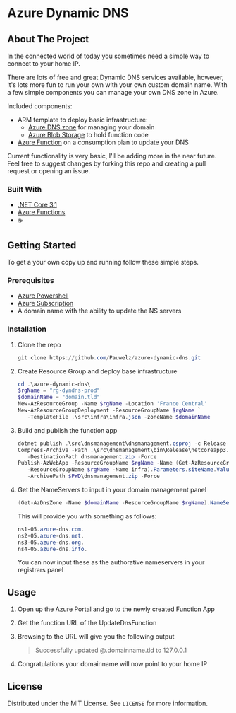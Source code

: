 # Azure Dynamic DNS

## About The Project

In the connected world of today you sometimes need a simple way to connect to your home IP.

There are lots of free and great Dynamic DNS services available, however, it's lots more fun to run your own with your own custom domain name. With a few simple components you can manage your own DNS zone in Azure.

Included components:

* ARM template to deploy basic infrastructure:
  * [Azure DNS zone](https://azure.microsoft.com/en-us/services/dns/) for managing your domain
  * [Azure Blob Storage](https://azure.microsoft.com/en-us/services/storage/blobs/) to hold function code
* [Azure Function](https://azure.microsoft.com/en-us/services/functions/) on a consumption plan to update your DNS

Current functionality is very basic, I'll be adding more in the near future. Feel free to suggest changes by forking this repo and creating a pull request or opening an issue.

### Built With

* [.NET Core 3.1](https://dotnet.microsoft.com/)
* [Azure Functions](https://azure.microsoft.com/en-us/services/functions/)
* :coffee:

## Getting Started

To get a your own copy up and running follow these simple steps.

### Prerequisites

* [Azure Powershell](https://docs.microsoft.com/en-us/powershell/azure/install-az-ps?view=azps-5.1.0)
* [Azure Subscription](https://azure.microsoft.com/en-us/free/)
* A domain name with the ability to update the NS servers

### Installation

1. Clone the repo

   ```powershell
   git clone https://github.com/Pauwelz/azure-dynamic-dns.git
   ```

2. Create Resource Group and deploy base infrastructure

   ```powershell
   cd .\azure-dynamic-dns\
   $rgName = "rg-dyndns-prod"
   $domainName = "domain.tld"
   New-AzResourceGroup -Name $rgName -Location 'France Central'
   New-AzResourceGroupDeployment -ResourceGroupName $rgName `
      -TemplateFile .\src\infra\infra.json -zoneName $domainName
   ```

3. Build and publish the function app

   ```powershell
   dotnet publish .\src\dnsmanagement\dnsmanagement.csproj -c Release
   Compress-Archive -Path .\src\dnsmanagement\bin\Release\netcoreapp3.1\publish\* `
      -DestinationPath dnsmanagement.zip -Force
   Publish-AzWebApp -ResourceGroupName $rgName -Name (Get-AzResourceGroupDeployment `
      -ResourceGroupName $rgName -Name infra).Parameters.siteName.Value `
      -ArchivePath $PWD\dnsmanagement.zip -Force
   ```

4. Get the NameServers to input in your domain management panel

   ```powershell
   (Get-AzDnsZone -Name $domainName -ResourceGroupName $rgName).NameServers | fl
   ```

   This will provide you with something as follows:

   ```powershell
   ns1-05.azure-dns.com.
   ns2-05.azure-dns.net.
   ns3-05.azure-dns.org.
   ns4-05.azure-dns.info.
   ```

   You can now input these as the authorative nameservers in your registrars panel

## Usage

1. Open up the Azure Portal and go to the newly created Function App

2. Get the function URL of the UpdateDnsFunction

3. Browsing to the URL will give you the following output

   > Successfully updated @.domainname.tld to 127.0.0.1

4. Congratulations your domainname will now point to your home IP

## License

Distributed under the MIT License. See `LICENSE` for more information.